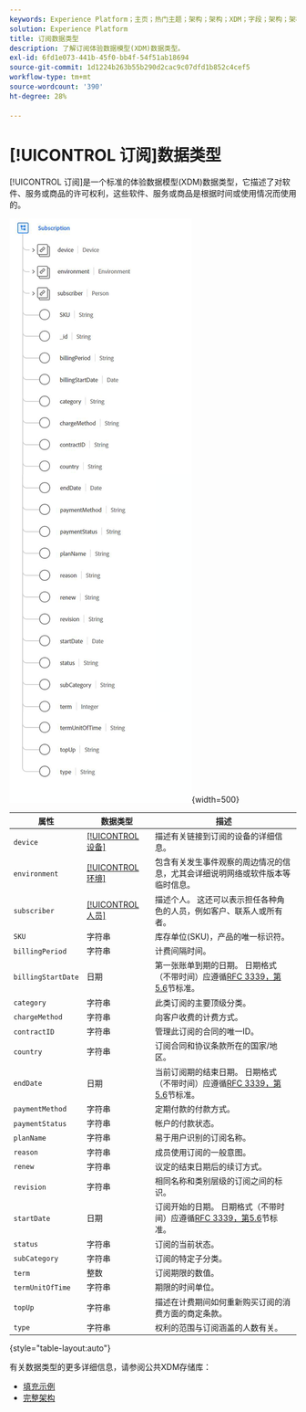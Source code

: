 ```yaml
---
keywords: Experience Platform；主页；热门主题；架构；架构；XDM；字段；架构；架构；订阅；数据类型；数据类型；
solution: Experience Platform
title: 订阅数据类型
description: 了解订阅体验数据模型(XDM)数据类型。
exl-id: 6fd1e073-441b-45f0-bb4f-54f51ab18694
source-git-commit: 1d1224b263b55b290d2cac9c07dfd1b852c4cef5
workflow-type: tm+mt
source-wordcount: '390'
ht-degree: 28%

---
```


# [!UICONTROL 订阅]数据类型

[!UICONTROL 订阅]是一个标准的体验数据模型(XDM)数据类型，它描述了对软件、服务或商品的许可权利，这些软件、服务或商品是根据时间或使用情况而使用的。

![](../images/data-types/subscription-data-type.png){width=500}

| 属性 | 数据类型 | 描述 |
| --- | --- | --- |
| `device` | [[!UICONTROL 设备]](./device.md) | 描述有关链接到订阅的设备的详细信息。 |
| `environment` | [[!UICONTROL 环境]](./environment.md) | 包含有关发生事件观察的周边情况的信息，尤其会详细说明网络或软件版本等临时信息。 |
| `subscriber` | [[!UICONTROL 人员]](./person.md) | 描述个人。 这还可以表示担任各种角色的人员，例如客户、联系人或所有者。 |
| `SKU` | 字符串 | 库存单位(SKU)，产品的唯一标识符。 |
| `billingPeriod` | 字符串 | 计费间隔时间。 |
| `billingStartDate` | 日期 | 第一张账单到期的日期。 日期格式（不带时间）应遵循[RFC 3339，第5.6](https://tools.ietf.org/html/rfc3339#section-5.6)节标准。 |
| `category` | 字符串 | 此类订阅的主要顶级分类。 |
| `chargeMethod` | 字符串 | 向客户收费的计费方式。 |
| `contractID` | 字符串 | 管理此订阅的合同的唯一ID。 |
| `country` | 字符串 | 订阅合同和协议条款所在的国家/地区。 |
| `endDate` | 日期 | 当前订阅期的结束日期。 日期格式（不带时间）应遵循[RFC 3339，第5.6](https://tools.ietf.org/html/rfc3339#section-5.6)节标准。 |
| `paymentMethod` | 字符串 | 定期付款的付款方式。 |
| `paymentStatus` | 字符串 | 帐户的付款状态。 |
| `planName` | 字符串 | 易于用户识别的订阅名称。 |
| `reason` | 字符串 | 成员使用订阅的一般意图。 |
| `renew` | 字符串 | 议定的结束日期后的续订方式。 |
| `revision` | 字符串 | 相同名称和类别层级的订阅之间的标识。 |
| `startDate` | 日期 | 订阅开始的日期。 日期格式（不带时间）应遵循[RFC 3339，第5.6](https://tools.ietf.org/html/rfc3339#section-5.6)节标准。 |
| `status` | 字符串 | 订阅的当前状态。 |
| `subCategory` | 字符串 | 订阅的特定子分类。 |
| `term` | 整数 | 订阅期限的数值。 |
| `termUnitOfTime` | 字符串 | 期限的时间单位。 |
| `topUp` | 字符串 | 描述在计费期间如何重新购买订阅的消费方面的商定条款。 |
| `type` | 字符串 | 权利的范围与订阅涵盖的人数有关。 |

{style="table-layout:auto"}

有关数据类型的更多详细信息，请参阅公共XDM存储库：

* [填充示例](https://github.com/adobe/xdm/blob/master/components/datatypes/industry-verticals/subscription.example.1.json)
* [完整架构](https://github.com/adobe/xdm/blob/master/components/datatypes/industry-verticals/subscription.schema.json)
